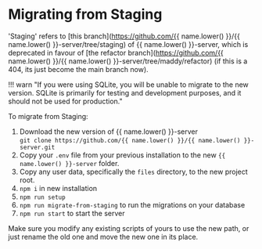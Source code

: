 # Migrating from Staging

'Staging' refers to [this branch](https://github.com/{{ name.lower() }}/{{ name.lower() }}-server/tree/staging) of {{ name.lower() }}-server,
which is deprecated in favour of [the refactor branch](https://github.com/{{ name.lower() }}/{{ name.lower() }}-server/tree/maddy/refactor) (if this is a 404, its just become the main branch now).

!!! warn "If you were using SQLite, you will be unable to migrate to the new version. SQLite is primarily for testing and development purposes, and it should not be used for production."

To migrate from Staging:

1. Download the new version of {{ name.lower() }}-server  
   `git clone https://github.com/{{ name.lower() }}/{{ name.lower() }}-server.git`
2. Copy your `.env` file from your previous installation to the new `{{ name.lower() }}-server` folder.
3. Copy any user data, specifically the `files` directory, to the new project root.
4. `npm i` in new installation
5. `npm run setup`
6. `npm run migrate-from-staging` to run the migrations on your database
7. `npm run start` to start the server

Make sure you modify any existing scripts of yours to use the new path,
or just rename the old one and move the new one in its place.
